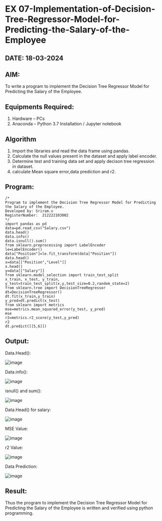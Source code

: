 # EX 07-Implementation-of-Decision-Tree-Regressor-Model-for-Predicting-the-Salary-of-the-Employee
## DATE: 18-03-2024
## AIM:
To write a program to implement the Decision Tree Regressor Model for Predicting the Salary of the Employee.

## Equipments Required:
1. Hardware – PCs
2. Anaconda – Python 3.7 Installation / Jupyter notebook

## Algorithm
1. Import the libraries and read the data frame using pandas.
2. Calculate the null values present in the dataset and apply label encoder.
3. Determine test and training data set and apply decison tree regression in dataset.
4. calculate Mean square error,data prediction and r2.

## Program:
```
/*
Program to implement the Decision Tree Regressor Model for Predicting the Salary of the Employee.
Developed by: Sriram.v
RegisterNumber:  212222103002
*/
import pandas as pd
data=pd.read_csv("Salary.csv")
data.head()
data.info()
data.isnull().sum()
from sklearn.preprocessing import LabelEncoder
le=LabelEncoder()
data["Position"]=le.fit_transform(data["Position"])
data.head()
x=data[["Position","Level"]]
x.head()
y=data[["Salary"]]
from sklearn.model_selection import train_test_split
x_train, x_test, y_train, y_test=train_test_split(x,y,test_size=0.2,random_state=2)
from sklearn.tree import DecisionTreeRegressor
dt=DecisionTreeRegressor()
dt.fit(x_train,y_train)
y_pred=dt.predict(x_test)
from sklearn import metrics
mse=metrics.mean_squared_error(y_test, y_pred)
mse
r2=metrics.r2_score(y_test,y_pred)
r2
dt.predict([[5,6]])
```

## Output:
Data.Head():

![image](https://github.com/Darkwebnew/Implementation-of-Decision-Tree-Regressor-Model-for-Predicting-the-Salary-of-the-Employee/assets/143114486/ccf52b5d-069a-4577-8a4f-53a186e2a0b0)

Data.info():

![image](https://github.com/Darkwebnew/Implementation-of-Decision-Tree-Regressor-Model-for-Predicting-the-Salary-of-the-Employee/assets/143114486/f13e5cd6-60e5-460a-aca5-25333b658b82)

isnull() and sum():

![image](https://github.com/Darkwebnew/Implementation-of-Decision-Tree-Regressor-Model-for-Predicting-the-Salary-of-the-Employee/assets/143114486/d24469dd-91dc-4fb9-887d-5e977379d855)

Data.Head() for salary:

![image](https://github.com/Darkwebnew/Implementation-of-Decision-Tree-Regressor-Model-for-Predicting-the-Salary-of-the-Employee/assets/143114486/5bbb7d7d-afdd-4518-aa44-4748430ff39a)

MSE Value:

![image](https://github.com/Darkwebnew/Implementation-of-Decision-Tree-Regressor-Model-for-Predicting-the-Salary-of-the-Employee/assets/143114486/b3bfef24-f3a7-4f44-bdfe-96af43c3b7ee)

r2 Value:

![image](https://github.com/Darkwebnew/Implementation-of-Decision-Tree-Regressor-Model-for-Predicting-the-Salary-of-the-Employee/assets/143114486/6cbd9c8f-b583-4c06-b633-36518138451b)

Data Prediction:

![image](https://github.com/Darkwebnew/Implementation-of-Decision-Tree-Regressor-Model-for-Predicting-the-Salary-of-the-Employee/assets/143114486/5e32a429-c680-47d9-a196-b5cab4d3f3e9)

## Result:
Thus the program to implement the Decision Tree Regressor Model for Predicting the Salary of the Employee is written and verified using python programming.
